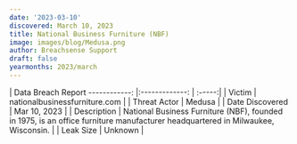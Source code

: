 ```yaml
---
date: '2023-03-10'
discovered: March 10, 2023
title: National Business Furniture (NBF)
image: images/blog/Medusa.png
author: Breachsense Support
draft: false
yearmonths: 2023/march
---
```



| Data Breach Report
------------:     |:-------------:    | :-----:|
| Victim      | nationalbusinessfurniture.com      | 
| Threat Actor      | Medusa      | 
| Date Discovered      | Mar 10, 2023      | 
| Description      | National Business Furniture (NBF), founded in 1975, is an office furniture manufacturer headquartered in Milwaukee, Wisconsin.      | 
| Leak Size      | Unknown      | 

